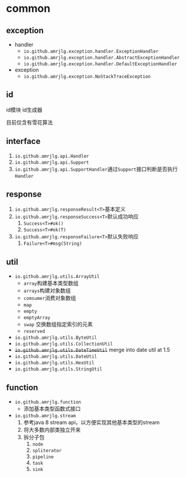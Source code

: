 # common

## exception
- handler
  - `io.github.amrjlg.exception.handler.ExceptionHandler`
  - `io.github.amrjlg.exception.handler.AbstractExceptionHandler`
  - `io.github.amrjlg.exception.handler.DefaultExceptionHandler`
- exception
  - `io.github.amrjlg.exception.NoStackTraceException`

## id
id模块 id生成器

目前仅含有雪花算法

## interface
1. `io.github.amrjlg.api.Handler`
2. `io.github.amrjlg.api.Support`
3. `io.github.amrjlg.api.SupportHandler`通过`Support`接口判断是否执行`Handler`

## response
1. `io.github.amrjlg.responseResult<T>`基本定义
2. `io.github.amrjlg.responseSuccess<T>`默认成功响应
   1. `Success<T>#ok()`
   2. `Success<T>#ok(T)`
3. `io.github.amrjlg.responseFailure<T>`默认失败响应
   1. `Failure<T>#msg(String)`

## util
- `io.github.amrjlg.utils.ArrayUtil`
  - `array`构建基本类型数组
  - `arrays`构建对象数组
  - `comsumer`消费对象数组
  - `map`
  - `empty`
  - `emptyArray`
  - `swap` 交换数组指定索引的元素
  - `reserved`
- `io.github.amrjlg.utils.ByteUtil`
- `io.github.amrjlg.utils.CollectionUtil`
- ~~`io.github.amrjlg.utils.DateTimeUtil`~~ merge into date util at 1.5
- `io.github.amrjlg.utils.DateUtil`
- `io.github.amrjlg.utils.HexUtil`
- `io.github.amrjlg.utils.StringUtil`

## function
- `io.github.amrjlg.function`
  - 添加基本类型函数式接口
- `io.github.amrjlg.stream`
  1. 参考java 8 stream api，以方便实现其他基本类型的stream
  2. 将大多数内部类独立开来
  3. 拆分子包
     1. `node`
     2. `spliterator`
     3. `pipeline`
     4. `task`
     5. `sink`